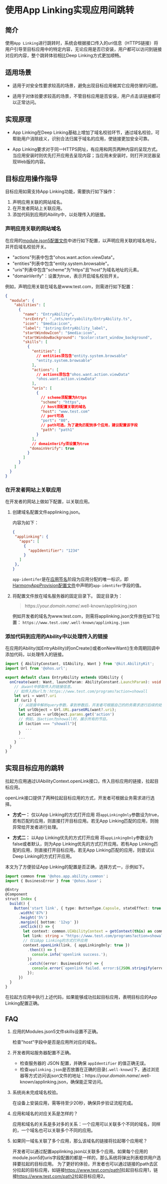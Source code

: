 # 使用App Linking实现应用间跳转

## 简介

使用`App Linking`进行跳转时，系统会根据接口传入的uri信息（HTTPS链接）将用户引导至目标应用中的特定内容，无论应用是否已安装，用户都可以访问到链接对应的内容，整个跳转体验相比Deep Linking方式更加顺畅。


## 适用场景

* 适用于对安全性要求较高的场景，避免出现目标应用被其它应用仿冒的问题。

* 适用于对体验要求较高的场景，不管目标应用是否安装，用户点击该链接都可以正常访问。

## 实现原理

* App Linking在Deep Linking基础上增加了域名校验环节，通过域名校验，可帮助用户消除歧义，识别合法归属于域名的应用，使链接更加安全可靠。

* App Linking要求对于同一HTTPS网址，有应用和网页两种内容的呈现方式。当应用安装时则优先打开应用去呈现内容；当应用未安装时，则打开浏览器呈现Web版的内容。


## 目标应用操作指导

目标应用如需支持App Linking功能，需要执行如下操作：

1. 声明应用关联的网站域名。
2. 在开发者网站上关联应用。
3. 添加代码到应用的Ability中，以处理传入的链接。


### 声明应用关联的网站域名

在应用的[module.json5配置文件](../quick-start/module-configuration-file.md)中进行如下配置，以声明应用关联的域名地址，并开启域名校验开关。

* "actions"列表中包含"ohos.want.action.viewData"。
* "entities"列表中包含"entity.system.browsable"。
* "uris"列表中包含"scheme"为"https"且"host"为域名地址的元素。
* "domainVerify"：设置为true，表示开启域名校验开关。

例如，声明应用关联在域名是www.test.com，则需进行如下配置：

```json
{
  "module": {
    "abilities": [
      {
        "name": "EntryAbility",
        "srcEntry": "./ets/entryability/EntryAbility.ts",
        "icon": "$media:icon",
        "label": "$string:EntryAbility_label",
        "startWindowIcon": "$media:icon",
        "startWindowBackground": "$color:start_window_background",
        "skills": [
          {
            "entities": [
              // entities须包含"entity.system.browsable"
              "entity.system.browsable"
            ],
            "actions": [
              // actions须包含"ohos.want.action.viewData"
              "ohos.want.action.viewData"
            ],
            "uris": [
              {
                // scheme须配置为https
                "scheme": "https",
                // host须配置关联的域名
                "host": "www.test.com"
                // port可选
                "port": "80",
                // path可选，为了避免匹配到多个应用，建议配置该字段
                "path": "path1"
              }
            ],
            // domainVerify须设置为true
           "domainVerify": true
          }
        ]
      }
    ]
  }
}
```

### 在开发者网站上关联应用

在开发者的网站上做如下配置，以关联应用。

1. 创建域名配置文件applinking.json。

   内容为如下：

   ```json
   {
    "applinking": {
      "apps": [
        {
          "appIdentifier": "1234"
        }
      ]
    },
   }
   ```

   `app-identifer`是在[应用签名](https://gitee.com/openharmony/developtools_hapsigner/blob/master/README_ZH.md)阶段为应用分配的唯一标识，即[HarmonyAppProvision配置文件](https://gitee.com/openharmony/docs/blob/master/zh-cn/application-dev/security/app-provision-structure.md)中声明的`app-identifer`字段的值。

1. 将配置文件放在域名服务器的固定目录下。
   固定目录为：
   > https://*your.domain.name*/.well-known/applinking.json

   例如开发者的域名为www.test.com，则需将applinking.json文件放在如下位置：
   `https://www.test.com/.well-known/applinking.json`


### 添加代码到应用的Ability中以处理传入的链接

在应用的Ability(如EntryAbility)的onCreate()或者onNewWant()生命周期回调中添加代码，以处理传入的链接。

```ts
import { AbilityConstant, UIAbility, Want } from '@kit.AbilityKit';
import Url from '@ohos.url';

export default class EntryAbility extends UIAbility {
  onCreate(want: Want, launchParam: AbilityConstant.LaunchParam): void {
    // 从want中获取传入的链接信息。
    // 如传入的url为：https://www.test.com/programs?action=showall
    let uri = want?.uri 
    if (uri) {
      // 从链接中解析query参数，拿到参数后，开发者可根据自己的的务需求进行后续的处理。
      let urlObject = Url.URL.parseURL(want?.uri);
      let action = urlObject.params.get('action')
      // 例如，当action为showall时，展示所有的节目。
      if (action === "showall"){
         ...
      }
      ...
    }
  }
}
```



## 实现目标应用的跳转

拉起方应用通过UIAbilityContext.openLink接口，传入目标应用的链接，拉起目标应用。

openLink接口提供了两种拉起目标应用的方式，开发者可根据业务需求进行选择。

  - **方式一：** 仅以App Linking的方式打开应用
     将`appLinkingOnly`参数设为true，若有匹配的应用，则直接打开目标应用。若无App Linking匹配的应用，则抛异常给开发者进行处理。

  - **方式二：** 以App Linking优先的方式打开应用
     将`appLinkingOnly`参数设为false或者默认，则为App Linking优先的方式打开应用。若有App Linking匹配的应用，则直接打开目标应用。若无App Linking匹配的应用，则尝试以Deep Linking的方式打开应用。

本文为了方便验证App Linking的配置是否正确，选择方式一，示例如下。

```ts
import common from '@ohos.app.ability.common'；
import { BusinessError } from '@ohos.base'；

@Entry
@Component
struct Index {
  build() {
    Button('start link', { type: ButtonType.Capsule, stateEffect: true })
      .width('87%')
      .height('5%')
      .margin({ bottom: '12vp' })
      .onClick(() => {
        let context: common.UIAbilityContext = getContext(this) as common.UIAbilityContext;
        let link: string = "https://www.test.com/programs?action=showall";
        // 仅以App Linking的方式打开应用
        context.openLink(link, { appLinkingOnly: true })
          .then(() => {
            console.info('openlink success.');
          })
          .catch((error: BusinessError) => {
            console.error(`openlink failed. error:${JSON.stringify(error)}`);
          });
      })
  }
}
```

在拉起方应用中执行上述代码，如果能够成功拉起目标应用，表明目标应的App Linking配置正确。

## FAQ


1. 应用的Modules.json5文件skills设置不正确。

   检查"host"字段中是否是应用所对应的域名。

1. 开发者网站服务器配置不正确。

   * 检查服务器的 JSON 配置，并确保 `appIdentifier` 的值正确无误。
   * 检查`applinking.json`是否放置在正确的目录(`.well-known`)下，通过浏览器等方式访问该json文件的地址：https://*your.domain.name*/.well-known/applinking.json，确保能正常访问。

1. 系统尚未完成域名校验。

   在设备上安装应用，需等待至少20秒，确保异步验证流程完成。

1. 应用和域名的对应关系是怎样的？

   应用和域名的关系是多对多的关系：一个应用可以关联多个不同的域名，同样的，一个域名也可以关联多个不同的应用。

1. 如果同一域名关联了多个应用，那么该域名的链接将拉起哪个应用呢？

   开发者可以通过配置applinking.json以关联多个应用。如果每个应用的module.json5的uris字段配置的都是一样的，那么系统将弹出列表框供用户选择要拉起的目标应用。
   为了更好的体验，开发者也可以通过链接的path去区分拉起的目标应用，如链接<https://www.test.com/path1>拉起目标应用1，链接<https://www.test.com/path2>拉起目标应用2。
  